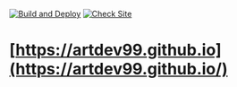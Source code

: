 [![Build and Deploy](https://github.com/artdev99/artdev99.github.io/actions/workflows/main.yml/badge.svg?branch=main&event=push)](https://github.com/artdev99/artdev99.github.io/actions/workflows/main.yml)
[![Check Site](https://github.com/artdev99/artdev99.github.io/actions/workflows/uptime.yml/badge.svg?branch=main&event=push)](https://github.com/artdev99/artdev99.github.io/actions/workflows/uptime.yml)

# [https://artdev99.github.io](https://artdev99.github.io/)
